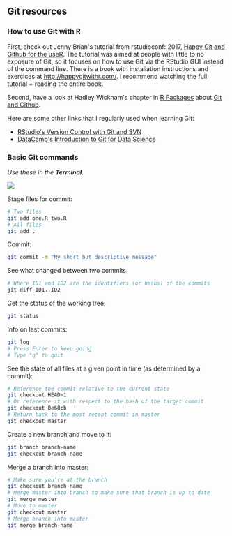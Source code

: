 ## Git resources

### How to use Git with R

First, check out Jenny Brian's tutorial from rstudioconf::2017, [Happy Git and Github for the useR](https://www.rstudio.com/resources/videos/happy-git-and-gihub-for-the-user-tutorial/). The tutorial was aimed at people with little to no exposure of Git, so it focuses on how to use Git via the RStudio GUI instead of the command line. There is a book with installation instructions and exercices at <http://happygitwithr.com/>. I recommend watching the full tutorial + reading the entire book.

Second, have a look at Hadley Wickham's chapter in [R Packages](http://r-pkgs.had.co.nz) about [Git and Github](http://r-pkgs.had.co.nz/git.html).

Here are some other links that I regularly used when learning Git:

- [RStudio's Version Control with Git and SVN](https://support.rstudio.com/hc/en-us/articles/200532077-Version-Control-with-Git-and-SVN)
- [DataCamp's Introduction to Git for Data Science](https://www.datacamp.com/courses/introduction-to-git-for-data-science)

### Basic Git commands

*Use these in the* ***Terminal***.

![](https://support.rstudio.com/hc/article_attachments/115019249667/2017-08-07-1_1_term-simple.png)

Stage files for commit:
```bash
# Two files
git add one.R two.R
# All files
git add .
```

Commit:
```bash
git commit -m "My short but descriptive message"
```

See what changed between two commits:
```bash
# Where ID1 and ID2 are the identifiers (or hashs) of the commits
git diff ID1..ID2
```

Get the status of the working tree:

```bash
git status
```

Info on last commits:

```bash
git log
# Press Enter to keep going
# Type "q" to quit
```

See the state of all files at a given point in time (as determined by a commit):

```bash
# Reference the commit relative to the current state
git checkout HEAD~1
# Or reference it with respect to the hash of the target commit
git checkout 8e68cb
# Return back to the most recent commit in master
git checkout master
```

Create a new branch and move to it:

```bash
git branch branch-name
git checkout branch-name
```

Merge a branch into master:

```bash
# Make sure you're at the branch
git checkout branch-name
# Merge master into branch to make sure that branch is up to date
git merge master
# Move to master
git checkout master
# Merge branch into master
git merge branch-name
```
